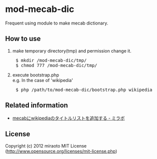 mod-mecab-dic
================================

Frequent using module to make mecab dictionary.

How to use
----------------------------------------------------------------------
1. make temporary directory(tmp) and permission change it.  
<pre>
    $ mkdir /mod-mecab-dic/tmp/
    $ chmod 777 /mod-mecab-dic/tmp/
</pre>
2. execute bootstrap.php  
 e.g. In the case of 'wikipedia'  
<pre>
    $ php /path/to/mod-mecab-dic/bootstrap.php wikipedia
</pre>

Related information
----------------------------------------------------------------------
- [mecabにwikipediaのタイトルリストを追加する - ミラボ](http://log.miraoto.com/ "mecab dictionary")

License
----------------------------------------------------------------------
Copyright (c) 2012 miraoto
MIT License (http://www.opensource.org/licenses/mit-license.php)


